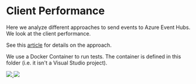 # Client Performance

Here we analyze different approaches to send events to Azure Event Hubs.  We look at the client performance.

See this [article](https://vincentlauzon.com/2018/06/05/event-hubs-ingestion-performance-and-throughput/) for details on the approach.

We use a Docker Container to run tests.  The container is defined in this folder (i.e. it isn't a Visual Studio project).

<a href="https://portal.azure.com/#create/Microsoft.Template/uri/https%3A%2F%2Fraw.githubusercontent.com%2Fvplauzon%2Fstreaming%2Fmaster%2FClientPerf%2FDeployment%2Fazuredeploy.json" target="_blank">
    <img src="http://azuredeploy.net/deploybutton.png"/>
</a>
<a href="http://armviz.io/#/?load=https%3A%2F%2Fraw.githubusercontent.com%2Fvplauzon%2Fstreaming%2Fmaster%2FClientPerf%2FDeployment%2Fazuredeploy.json" target="_blank">
    <img src="http://armviz.io/visualizebutton.png"/>
</a>
